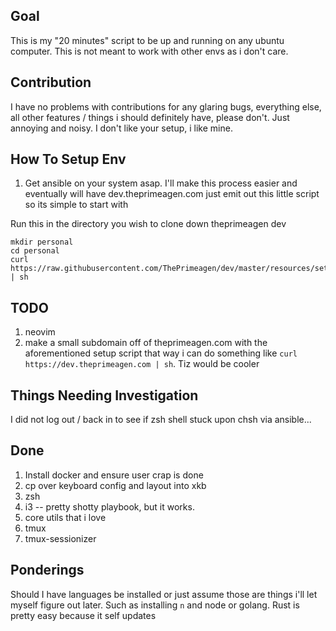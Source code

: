 ## Goal
This is my "20 minutes" script to be up and running on any ubuntu computer.  This is not meant to work with other envs as i don't care.

## Contribution
I have no problems with contributions for any glaring bugs, everything else, all other features / things i should definitely have, please don't.  Just annoying and noisy.  I don't like your setup, i like mine.

## How To Setup Env
1. Get ansible on your system asap.  I'll make this process easier and eventually will have dev.theprimeagen.com just emit out this little script so its simple to start with

Run this in the directory you wish to clone down theprimeagen dev

```
mkdir personal
cd personal
curl https://raw.githubusercontent.com/ThePrimeagen/dev/master/resources/setup | sh
```

## TODO
1. neovim
1. make a small subdomain off of theprimeagen.com with the aforementioned setup script that way i can do something like `curl https://dev.theprimeagen.com | sh`.  Tiz would be cooler

## Things Needing Investigation
I did not log out / back in to see if zsh shell stuck upon chsh via ansible...

## Done

1. Install docker and ensure user crap is done 
1. cp over keyboard config and layout into xkb
1. zsh
1. i3 -- pretty shotty playbook, but it works.
1. core utils that i love
1. tmux
1. tmux-sessionizer

## Ponderings
Should I have languages be installed or just assume those are things i'll let myself figure out later.  Such as installing `n` and node or golang.  Rust is pretty easy because it self updates 

